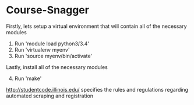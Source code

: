 # Course-Snagger

Firstly, lets setup a virtual environment that will contain all of the necessary modules

1. Run 'module load python3/3.4'
2. Run 'virtualenv myenv'
3. Run 'source myenv/bin/activate'

Lastly, install all of the necessary modules

4. Run 'make'







http://studentcode.illinois.edu/ specifies the rules and regulations regarding automated scraping and registration
